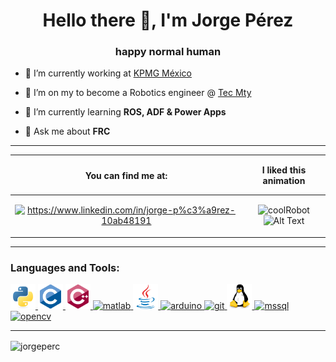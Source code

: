 <!--
<!DOCTYPE html> 
<html> 
<head> 
    <style>
    .vertical {
        border-left: 5px solid white;
        height: 200px;
    }
    
    aside {
        background-color: orange;
        width: 40%;
        display: inline-block;
        float: right;
    }
    </style>
</head> 
    -->

<h1 align="center">Hello there 👋, I'm Jorge Pérez</h1>
<h3 align="center">happy normal human</h3>

- 🔭 I’m currently working at [KPMG México](https://home.kpmg/mx/es/home.html)
- 🤖 I’m on my to become a Robotics engineer @ [Tec Mty](https://tec.mx/es)

- 🌱 I’m currently learning **ROS, ADF & Power Apps**

- 💬 Ask me about **FRC**

<hr>
<section>

| <h4>You can find me at:</h4>  | I liked this animation  |
| :---------------------------: | :---------------------: |
| <p align="center"> <a href="https://linkedin.com/in/jorge-p%c3%a9rez-10ab48191" target="blank"><img align="center" src="https://raw.githubusercontent.com/rahuldkjain/github-profile-readme-generator/master/src/images/icons/Social/linked-in-alt.svg" alt="https://www.linkedin.com/in/jorge-p%c3%a9rez-10ab48191" height="30" width="40" /></a> </p>  | <img src="https://media.giphy.com/media/H9M7lvORlmeFmvGoqY/giphy.gif" alt="coolRobot" width="100"/>![Alt Text](https://media.giphy.com/media/H9M7lvORlmeFmvGoqY/giphy.gif)  |


<hr>

<h3 align="left">Languages and Tools:</h3>
<p align="left"> 
    <a href="https://www.python.org" target="_blank" rel="noreferrer"> 
        <img src="https://raw.githubusercontent.com/devicons/devicon/master/icons/python/python-original.svg" alt="python" width="40" height="40"/> </a> 
    <a href="https://www.cprogramming.com/" target="_blank" rel="noreferrer"> 
        <img src="https://raw.githubusercontent.com/devicons/devicon/master/icons/c/c-original.svg" alt="c" width="40" height="40"/> </a> 
    <a href="https://www.w3schools.com/cpp/" target="_blank" rel="noreferrer"> 
        <img src="https://raw.githubusercontent.com/devicons/devicon/master/icons/cplusplus/cplusplus-original.svg" alt="cplusplus" width="40" height="40"/> </a> 
    <a href="https://www.mathworks.com/" target="_blank" rel="noreferrer"> 
        <img src="https://upload.wikimedia.org/wikipedia/commons/2/21/Matlab_Logo.png" alt="matlab" width="40" height="40"/> </a> 
    <a href="https://www.java.com" target="_blank" rel="noreferrer"> 
        <img src="https://raw.githubusercontent.com/devicons/devicon/master/icons/java/java-original.svg" alt="java" width="40" height="40"/> </a> 
    <a href="https://www.arduino.cc/" target="_blank" rel="noreferrer"> 
        <img src="https://cdn.worldvectorlogo.com/logos/arduino-1.svg" alt="arduino" width="40" height="40"/> </a> 
     <a href="https://git-scm.com/" target="_blank" rel="noreferrer"> 
        <img src="https://www.vectorlogo.zone/logos/git-scm/git-scm-icon.svg" alt="git" width="40" height="40"/> </a> 
    <a href="https://www.linux.org/" target="_blank" rel="noreferrer"> 
        <img src="https://raw.githubusercontent.com/devicons/devicon/master/icons/linux/linux-original.svg" alt="linux" width="40" height="40"/> </a> 
    <a href="https://www.microsoft.com/en-us/sql-server" target="_blank" rel="noreferrer"> 
        <img src="https://www.svgrepo.com/show/303229/microsoft-sql-server-logo.svg" alt="mssql" width="40" height="40"/> </a> 
    <a href="https://opencv.org/" target="_blank" rel="noreferrer"> 
        <img src="https://www.vectorlogo.zone/logos/opencv/opencv-icon.svg" alt="opencv" width="40" height="40"/> </a> 

</p>

<hr>

<p><img align="center" src="https://github-readme-stats.vercel.app/api/top-langs?username=jorgeperc&show_icons=true&locale=en&layout=compact" alt="jorgeperc" /></p>
</html> 
